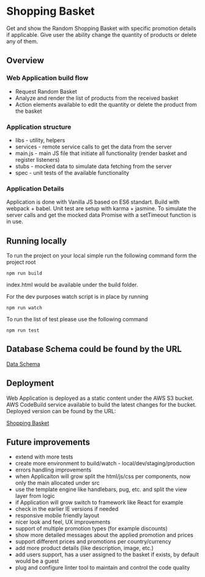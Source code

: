 # Shopping Basket

Get and show the Random Shopping Basket with specific promotion details if applicable.
Give user the ability change the quantity of products or delete any of them.

## Overview

### Web Application build flow
* Request Random Basket
* Analyze and render the list of products from the received basket
* Action elements available to edit the quantity or delete the product from the basket

### Application structure
* libs - utility, helpers
* services - remote service calls to get the data from the server
* main.js - main JS file that initiate all functionality (render basket and register listeners)
* stubs - mocked data to simulate data fetching from the server
* spec - unit tests of the available functionality


### Application Details

Application is done with Vanilla JS based on ES6 standart.
Build with webpack + babel.
Unit test are setup with karma + jasmine.
To simulate the server calls and get the mocked data Promise with a setTimeout function is in use.

## Running locally

To run the project on your local simple run the following command form the project root

```
npm run build
```

index.html would be available under the build folder.

For the dev purposes watch script is in place by running

```
npm run watch
```

To run the list of test please use the following command

```
npm run test
```

## Database Schema could be found by the URL

[Data Schema](https://goo.gl/oqn3yT)

## Deployment

Web Application is deployed as a static content under the AWS S3 bucket.
AWS CodeBuild service available to build the latest changes for the bucket.
Deployed version can be found by the URL:

[Shopping Basket](https://s3-eu-west-1.amazonaws.com/shopping-basket/index.html)

## Future improvements
* extend with more tests
* create more environment to build/watch - local/dev/staging/production
* errors handling improvements
* when Applicaiton will grow split the html/js/css per components, now only the main allocated under src
* use the template engine like handlebars, pug, etc. and split the view layer from logic
* if Application will grow switch to framework like React for example
* check in the earlier IE versions if needed
* responsive mobile friendly layout
* nicer look and feel, UX improvements
* support of multiple promotion types (for example discounts)
* show more detailed messages about the applied promotion and prices
* support different prices and promotions per country/currency
* add more product details (like description, image, etc.)
* add users support, has a user assigned to the basket if exists, by default would be a guest
* plug and configure linter tool to maintain and control the code quality